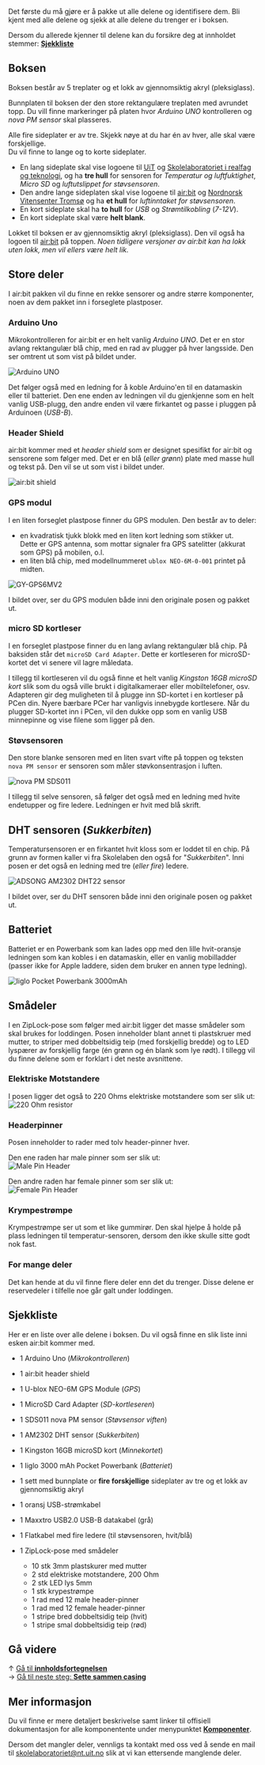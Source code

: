 Det første du må gjøre er å pakke ut alle delene og identifisere dem. Bli kjent
med alle delene og sjekk at alle delene du trenger er i boksen.

Dersom du allerede kjenner til delene kan du forsikre deg at innholdet stemmer:
**[Sjekkliste](#sjekkliste)**

## Boksen

Boksen består av 5 treplater og et lokk av gjennomsiktig akryl (pleksiglass).

Bunnplaten til boksen der den store rektangulære treplaten med avrundet topp.
Du vill finne markeringer på platen hvor *Arduino UNO* kontrolleren og *nova PM 
sensor* skal plasseres.

Alle fire sideplater er av tre. Skjekk nøye at du har én av hver, alle skal være
forskjellige.  
Du vil finne to lange og to korte sideplater.

* En lang sideplate skal vise logoene til 
  [UiT][uit-logo] og [Skolelaboratoriet i realfag og teknologi][skolelab-logo],
  og ha **tre hull** for sensoren for *Temperatur og luftfuktighet*, *Micro SD*
  og *luftutslippet for støvsensoren*.
* Den andre lange sideplaten skal vise logoene til [air:bit][airbit-logo] og
  [Nordnorsk Vitensenter Tromsø][vitensenteret-logo] og ha **et hull** for 
  *luftinntaket for støvsensoren*.
* En kort sideplate skal ha **to hull** for *USB* og *Strømtilkobling* (*7-12V*).
* En kort sideplate skal være **helt blank**.

Lokket til boksen er av gjennomsiktig akryl (pleksiglass). Den vil også ha
logoen til [air:bit][airbit-logo] på toppen. *Noen tidligere versjoner av 
air:bit kan ha lokk uten lokk, men vil ellers være helt lik.*

## Store deler

I air:bit pakken vil du finne en rekke sensorer og andre større komponenter,
noen av dem pakket inn i forseglete plastposer.

### Arduino Uno

Mikrokontrolleren for air:bit er en helt vanlig *Arduino UNO*. Det er en stor
avlang rektangulær blå chip, med en rad av plugger på hver langsside. Den ser
omtrent ut som vist på bildet under.

![Arduino UNO][arduino-uno-picture]

Det følger også med en ledning for å koble Arduino'en til en datamaskin eller
til batteriet. Den ene enden av ledningen vil du gjenkjenne som en helt vanlig
USB-plugg, den andre enden vil være firkantet og passe i pluggen på Arduinoen
(*USB-B*).

### Header Shield

air:bit kommer med et *header shield* som er designet spesifikt for air:bit og
sensorene som følger med. Det er en blå (*eller grønn*) plate med masse hull og
tekst på. Den vil se ut som vist i bildet under.

![air:bit shield][shield-picture]

### GPS modul

I en liten forseglet plastpose finner du GPS modulen. Den består av to deler:

* en kvadratisk tjukk blokk med en liten kort ledning som stikker ut.  
  Dette er GPS antenna, som mottar signaler fra GPS satelitter (akkurat som GPS)
  på mobilen, o.l.
* en liten blå chip, med modellnummeret `ublox NEO-6M-0-001` printet på midten.

![GY-GPS6MV2][airbit-gps-img]

I bildet over, ser du GPS modulen både inni den originale posen og pakket ut.

### micro SD kortleser

I en forseglet plastpose finner du en lang avlang rektangulær blå chip. På
baksiden står det `microSD Card Adapter`. Dette er kortleseren for 
microSD-kortet det vi senere vil lagre måledata.

I tillegg til kortleseren vil du også finne et helt vanlig 
*Kingston 16GB microSD kort* slik som du også ville brukt i digitalkameraer
eller mobiltelefoner, osv. Adapteren gir deg muligheten til å plugge inn 
SD-kortet i en kortleser på PCen din. Nyere bærbare PCer har vanligvis
innebygde kortlesere. Når du plugger SD-kortet inn i PCen, vil den dukke opp
som en vanlig USB minnepinne og vise filene som ligger på den.

### Støvsensoren

Den store blanke sensoren med en liten svart vifte på toppen og teksten
`nova PM sensor` er sensoren som måler støvkonsentrasjon i luften.

![nova PM SDS011][pm-sensor]

I tillegg til selve sensoren, så følger det også med en ledning med hvite
endetupper og fire ledere. Ledningen er hvit med blå skrift.

## DHT sensoren (*Sukkerbiten*)

Temperatursensoren er en firkantet hvit kloss som er loddet til en chip. På
grunn av formen kaller vi fra Skolelaben den også for "*Sukkerbiten*". Inni
posen er det også en ledning med tre (*eller fire*) ledere.

![ADSONG AM2302 DHT22 sensor][airbit-dht-img]

I bildet over, ser du DHT sensoren både inni den originale posen og pakket ut.

## Batteriet

Batteriet er en Powerbank som kan lades opp med den lille hvit-oransje ledningen
som kan kobles i en datamaskin, eller en vanlig mobilladder (passer ikke for 
Apple laddere, siden dem bruker en annen type ledning).

![Iiglo Pocket Powerbank 3000mAh][powerbank-img]

## Smådeler

I en ZipLock-pose som følger med air:bit ligger det masse smådeler som skal
brukes for loddingen. Posen inneholder blant annet ti plastskruer med mutter,
to striper med dobbeltsidig teip (med forskjellig bredde) og to LED lyspærer av
forskjellig farge (én grønn og én blank som lye rødt). I tillegg vil du finne
delene som er forklart i det neste avsnittene.

### Elektriske Motstandere

I posen ligger det også to 220 Ohms elektriske motstandere som ser slik ut:
![220 Ohm resistor][resistor-img]

### Headerpinner

Posen inneholder to rader med tolv header-pinner hver. 

Den ene raden har male pinner som ser slik ut:  
![Male Pin Header][male-pin-header-img]

Den andre raden har female pinner som ser slik ut:  
![Female Pin Header][female-pin-header-img]

### Krympestrømpe

Krympestrømpe ser ut som et like gummirør. Den skal hjelpe å holde på plass
ledningen til temperatur-sensoren, dersom den ikke skulle sitte godt nok fast.

### For mange deler

Det kan hende at du vil finne flere deler enn det du trenger. Disse delene er
reservedeler i tilfelle noe går galt under loddingen.

## Sjekkliste

Her er en liste over alle delene i boksen. Du vil også finne en slik liste inni
esken air:bit kommer med.

* 1 Arduino Uno (*Mikrokontrolleren*)
* 1 air:bit header shield
* 1 U-blox NEO-6M GPS Module (*GPS*)
* 1 MicroSD Card Adapter (*SD-kortleseren*)
* 1 SDS011 nova PM sensor (*Støvsensor viften*)
* 1 AM2302 DHT sensor (*Sukkerbiten*)
* 1 Kingston 16GB microSD kort (*Minnekortet*)
* 1 Iiglo 3000 mAh Pocket Powerbank (*Batteriet*)
* 1 sett med bunnplate or **fire forskjellige** sideplater av tre og et lokk
  av gjennomsiktig akryl

* 1 oransj USB-strømkabel
* 1 Maxxtro USB2.0 USB-B datakabel (grå)
* 1 Flatkabel med fire ledere (til støvsensoren, hvit/blå)
* 1 ZipLock-pose med smådeler
  * 10 stk 3mm plastskurer med mutter
  * 2 std elektriske motstandere, 200 Ohm
  * 2 stk LED lys 5mm
  * 1 stk krypestrømpe
  * 1 rad med 12 male header-pinner
  * 1 rad med 12 female header-pinner
  * 1 stripe bred dobbeltsidig teip (hvit)
  * 1 stripe smal dobbeltsidig teip (rød)

## Gå videre

&uarr; [Gå til **innholdsfortegnelsen**][home]  
&rarr; [Gå til neste steg: **Sette sammen casing**][casing]

## Mer informasjon

Du vil finne er mere detaljert beskrivelse samt linker til offisiell
dokumentasjon for alle komponentente under menypunktet 
**[Komponenter][components]**.

Dersom det mangler deler, vennligs ta kontakt med oss ved å sende en mail til
[skolelaboratoriet@nt.uit.no](mailto:skolelaboratoriet@nt.uit.no) slik at vi
kan ettersende manglende deler.

[home]: Guide-Bygging-og-Lodding
[casing]: Sette-sammen-treboksen
[components]: komponenter

[arduino-uno-picture]: https://www.arduino.cc/en/uploads/Guide/A000066_iso_both.jpg
[shield-picture]: airbit-shield.png
[airbit-gps-img]: airbit-gps-img.jpg
[pm-sensor]: http://aqicn.org/aqicn/view/images/sensors/sds011-large.png
[airbit-dht-img]: airbit-dht-img.jpg
[powerbank-img]: iiglo-pocket-powerbank-img.jpeg
[resistor-img]: 220Ohm_Res.png
[male-pin-header-img]: 6_Pin_Header.jpg
[female-pin-header-img]: pin-header-female-10pin.jpg

[airbit-logo]: airbit-logo-full.png
[uit-logo]: https://uit.no/ressurs/uit/grafisk/uit2013/logo/illLogo.jpeg
[skolelab-logo]: https://uit.no/Content/393666/skolelaboratoriet.jpg
[vitensenteret-logo]: https://nordnorsk.vitensenter.no/sites/all/themes/NNVtheme/logo.png
